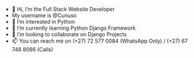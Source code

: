 - 👋 Hi, I’m the Full Stack Website Developer
- My username is @Cunuso
- 👀 I’m interested in Python
- 🌱 I’m currently learning Python Django Framework
- 💞️ I’m looking to collaborate on Django Projects 
- 📫 You can reach me on (+27) 72 577 0084 (WhatsApp Only) / (+27) 67 748 8086 (Calls)

<!---
Cunuso/Cunuso is a ✨ special ✨ repository because its `README.md` (this file) appears on your GitHub profile.
You can click the Preview link to take a look at your changes.
--->
